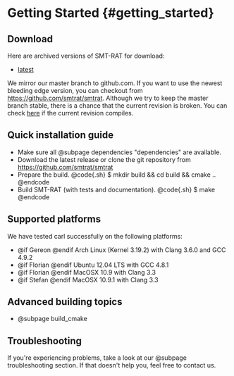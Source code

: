 Getting Started {#getting_started}
=======

Download
--------
Here are archived versions of SMT-RAT for download:
- [latest](https://github.com/smtrat/smtrat)

We mirror our master branch to github.com. If you want to use the newest bleeding edge version, you can checkout from https://github.com/smtrat/smtrat.
Although we try to keep the master branch stable, there is a chance that the current revision is broken.
You can check [here](https://travis-ci.org/nafur/smtrat/builds) if the current revision compiles.

Quick installation guide
--------------------------------------------
- Make sure all @subpage dependencies "dependencies" are available.
- Download the latest release or clone the git repository from https://github.com/smtrat/smtrat
- Prepare the build.
@code{.sh}
$ mkdir build && cd build && cmake ..
@endcode
- Build SMT-RAT (with tests and documentation).
@code{.sh}
$ make
@endcode
 
Supported platforms
--------------------------------------------
We have tested carl successfully on the following platforms:

- @if Gereon @endif     Arch Linux (Kernel 3.19.2) with Clang 3.6.0 and GCC 4.9.2
- @if Florian @endif    Ubuntu 12.04 LTS with GCC 4.8.1
- @if Florian @endif    MacOSX 10.9 with Clang 3.3
- @if Stefan @endif		MacOSX 10.9.1 with Clang 3.3

Advanced building topics
--------------------------------------------
- @subpage build_cmake

Troubleshooting
--------------------------------------------
If you're experiencing problems, take a look at our @subpage troubleshooting section. If that doesn't help you, feel free to contact us.
